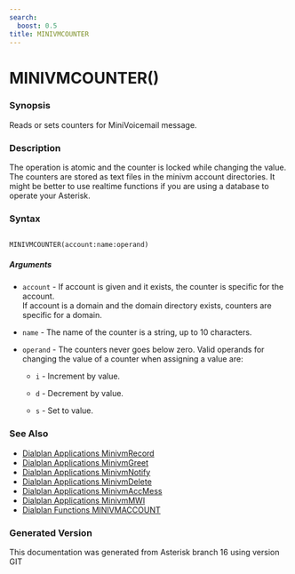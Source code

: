 ```yaml
---
search:
  boost: 0.5
title: MINIVMCOUNTER
---
```


# MINIVMCOUNTER()

### Synopsis

Reads or sets counters for MiniVoicemail message.

### Description

The operation is atomic and the counter is locked while changing the value. The counters are stored as text files in the minivm account directories. It might be better to use realtime functions if you are using a database to operate your Asterisk.<br>


### Syntax


```

MINIVMCOUNTER(account:name:operand)
```
##### Arguments


* `account` - If account is given and it exists, the counter is specific for the account.<br>
If account is a domain and the domain directory exists, counters are specific for a domain.<br>

* `name` - The name of the counter is a string, up to 10 characters.<br>

* `operand` - The counters never goes below zero. Valid operands for changing the value of a counter when assigning a value are:<br>

    * `i` - Increment by value.<br>

    * `d` - Decrement by value.<br>

    * `s` - Set to value.<br>

### See Also

* [Dialplan Applications MinivmRecord](/Asterisk_16_Documentation/API_Documentation/Dialplan_Applications/MinivmRecord)
* [Dialplan Applications MinivmGreet](/Asterisk_16_Documentation/API_Documentation/Dialplan_Applications/MinivmGreet)
* [Dialplan Applications MinivmNotify](/Asterisk_16_Documentation/API_Documentation/Dialplan_Applications/MinivmNotify)
* [Dialplan Applications MinivmDelete](/Asterisk_16_Documentation/API_Documentation/Dialplan_Applications/MinivmDelete)
* [Dialplan Applications MinivmAccMess](/Asterisk_16_Documentation/API_Documentation/Dialplan_Applications/MinivmAccMess)
* [Dialplan Applications MinivmMWI](/Asterisk_16_Documentation/API_Documentation/Dialplan_Applications/MinivmMWI)
* [Dialplan Functions MINIVMACCOUNT](/Asterisk_16_Documentation/API_Documentation/Dialplan_Functions/MINIVMACCOUNT)


### Generated Version

This documentation was generated from Asterisk branch 16 using version GIT 